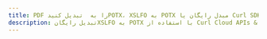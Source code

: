 ---title: PDF را به  تبدیل کنیدPOTX، XSLFO به POTX مبدل رایگان یا Curl SDKdescription: تبدیل رایگانXSLFO به POTX با استفاده از Curl Cloud APIs & SDK همچنین اسناد PDF را در Cloud ایجاد، ویرایش و رندر کنید.---